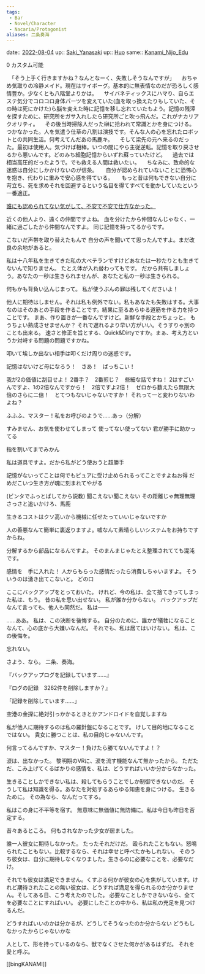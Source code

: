 ```yaml
---
tags:
 - Bar
 - Novel/Character
 - Nacaria/Protagonist
aliases: 二条奏海
---
```


date:: [2022-08-04](Daily_Note/2022-08-04.md)
up:: [Saki_Yanasaki](Saki_Yanasaki.md)
up:: [Huo](Huo.md)
same:: [Kanami_Nijo_Edu](Kanami_Nijo_Edu.md)

0
カスタム可能




　「そう上手く行きますかね？なんとなーく、失敗しそうなんですが」
　おちゃめ気取りの冷静メイド。現在はサイボーグ。基本的に無表情なのだが恐ろしく感情豊か。少なくとも八階堂よりかは。
　サイバネティックスにハマり、自らエステ気分でコロコロ身体パーツを変えていた(血を取っ換えたりもしていた、その時は死にかけた)ら脳を変えた時に記憶を移し忘れていたもよう。記憶の残滓を探すために、研究所をガサ入れしたら研究所ごと吹っ飛んだ。これがナカリアクオリティ。
　その後当時掃除人だった榊に拾われて常識とかを身につける。つかなかった。人を気遣う仕草の八割は演技です。そんな人の心を忘れたロボットとの共同生活。何考えてんだあの馬鹿キ。
　そして梁先の元へ来るのだった。最初は使用人。気づけば相棒。いつの間にやら主従逆転。記憶を取り戻させるから悪いんです。どのみち細胞記憶からいずれ蘇っていたけど。
　過去では相当高圧的だったようで。でも救える人間は救いたい。
　ちなみに、致命的な迷惑は自分にしかかけないのが信条。
　
自分が認められていないことに恐怖心を抱き、代わりに重みで安心感を得ている。
　
 もっと昔は何もできない自分に苛立ち、死を求めそれを回避するという名目を得てすべてを動かしていたという一番適正。




[誰にも認められてない気がして、不安で不安で仕方なかった。](../../../Info/誰にも認められてない気がして、不安で不安で仕方なかった。.md)

近くの他人より、遠くの仲間ですよね。
血を分けたから仲間なんじゃなく、一緒に過ごしたから仲間なんですよ。
同じ記憶を持ってるからです。

こないだ声帯を取り替えたもんで
自分の声を聞いてて思ったんですよ。まだ改良の余地があると。

私は十八年私を生きてきた私の大ベテランですけどあなたは一秒たりとも生きてないんで知りません。
たとえ体が入れ替わってもです。
だから共有しましょう。あなたの一秒は生きられませんが、あなたと私の一秒は生きられる。

何もかも背負い込んじまって。
私が使うぶんの罪は残してくださいよ！

他人に期待はしません。それは私も例外でない。私もあなたも失敗はする。大事なのはそのあとの手段を作ることです。結果に至るあらゆる道筋を作る力を持つことです。
まあ、作り置きが一番なんですけど。新鮮な手段とかちょっと。
もうちょい熟成させませんか？
それで遅れるより早い方がいい。そうすりゃ別のことも出来る。
速さと修正を旨とする、Quick&Dirtyですか。まぁ、考え方というか対峙する問題の問題ですかね。

叩いて埃しか出ない相手は叩くだけ周りの迷惑です。

記憶はないけど母になろう！　さあ！　ばっちこい！

我が2の価値に刮目せよ！
2番手？　2番煎じ？　些細な話ですね！
2はすごいんですよ、1の2倍なんですから！　2倍ですよ2倍！　ゼロから数えたら無限大倍のさらに二倍！　とてつもないじゃないですか！
それって一と変わりないわよね？

ふふふ、マスター！私をお呼びのようで……あっ（分解）

すみません、お気を使わせてしまって
使ってない使ってない
君が勝手に助かってる

指を割いてまでみかん

私は道具ですよ。だから私がどう使おうと超勝手

記憶がないってことは何でもピュアに受け止められるってことですよねお得
だめだこいつ生き方が魂に刻まれてやがる

(ビンタでふっとばしてから説教)
聞こえない聞こえない
その距離じゃ無理無理
さっさと追いかけろ、馬鹿

生きるコストはクソ高いから機械に任せたっていいじゃないですか

人の善悪なんて簡単に裏返りますよ。嘘なんて素晴らしいシステムをお持ちですからね。

分解するから部品になるんですよ。
そのまんまじゃたとえ整理されてても混沌です。

感情を　手に入れた！
人からもらった感情だったら消費しちゃいますよ。
そういうのは湧き出てこないと。
どの口


ここにバックアップをとっておいた。
けれど、今の私は、全て捨てきってしまった私は、もう。
昔の私を思い出せない。
私が誰か分からない。
バックアップだなんて言っても、他人も同然だ。
私は――

……ああ。
私は、この決断を後悔する。
自分のために、誰かが犠牲になることなんて、心の底から大嫌いなんだ。
それでも、私は居てはいけない。
私は、この後悔を。

忘れない。

さよう、なら。
二条、奏海。

『バックアップログを記録しています……』

『ログの記録　3262件を削除しますか？』

「記録を削除しています……」


空港の金探に絶対引っかかるときとかアンドロイドを自覚しますね

私が他人に期待するのは私の羅針盤になることです。
けして目的地になることではない。
貴女に勝つことは、私の目的じゃないんです。

何言ってるんですか、マスター！負けたら勝てないんですよ！？

涙は、出なかった。
黎明期のVRに、涙を流す機能なんて無かったから。
ただただ、こみ上げてくるばかりの感情を、私は、どうすればいいか分からなかった。


生きることしかできない私は、殺してもらうことでしか制御できないのだ。
そうして私は知識を得る。あなたを対処するあらゆる知恵を身につける。
生きるために。
その為なら、なんだってする。

私はこの身に不平等を宿す。
無意味に無価値に無防備に。私は今日も昨日を否定する。

昔々あるところ。
何もされなかった少女が居ました。

誰一人彼女に期待しなかった。
たったそれだけだ。
殴られたこともない。怒鳴られたこともない。比較するなら、それは幸せと呼べたかもしれない。
そのうち彼女は、自分に期待しなくなりました。生きるのに必要なことを、必要なだけ。

それでも彼女は満足できません。くすぶる何かが彼女の心を焦がしています。けれど期待されたことの無い彼女は、どうすれば満足を得られるのか分かりません。そしてある日、こう考えたのでした。
必要なことしかできないなら、全てを必要なことにすればいい。
必要にしたことの中から、私は私の充足を見つけるんだ。

どうすればいいのかは分かるが、どうしてそうなったのか分からない
どうもしなかったからじゃないかな

人として、形を持っているのなら、獣でなくさせた何かがあるはずだ。
それを愛と呼ぶ。

[[bingKANAMI]]